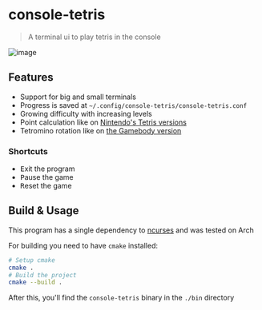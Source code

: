 # console-tetris

> A terminal ui to play tetris in the console

![image](https://user-images.githubusercontent.com/49595640/177736119-8bf99c5c-db85-4b22-9287-5674cfb78e69.png)

## Features

* Support for big and small terminals 
* Progress is saved at ```~/.config/console-tetris/console-tetris.conf```
* Growing difficulty with increasing levels
* Point calculation like on [Nintendo's Tetris versions](https://tetris.fandom.com/wiki/Scoring)
* Tetromino rotation like on [the Gamebody version](https://strategywiki.org/wiki/File:Tetris_rotation_Gameboy.png)

### Shortcuts

* <kbd>E</kbd>xit the program
* <kbd>P</kbd>ause the game 
* <kbd>R</kbd>eset the game

## Build & Usage

This program has a single dependency to [ncurses](https://archlinux.org/packages/core/x86_64/ncurses/) and was tested on Arch

For building you need to have `cmake` installed:
```bash
# Setup cmake
cmake .
# Build the project
cmake --build .
```
After this, you'll find the `console-tetris` binary in the `./bin` directory